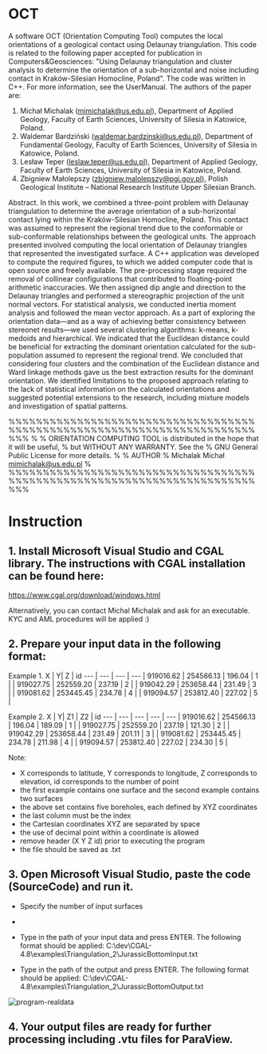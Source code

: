 # OCT
A software OCT (Orientation Computing Tool) computes the local orientations of a geological contact using Delaunay triangulation. This code is related to the following paper accepted for publication in Computers&Geosciences:
"Using Delaunay triangulation and cluster analysis to determine the orientation of a sub-horizontal and noise including contact in Kraków-Silesian Homocline, Poland". The code was written in C++. For more information, see the UserManual.
The authors of the paper are: 
1. Michał Michalak (mimichalak@us.edu.pl), Department of Applied Geology, Faculty of Earth Sciences, University of Silesia in Katowice, Poland.
2. Waldemar Bardziński (waldemar.bardzinski@us.edu.pl), Department of Fundamental Geology, Faculty of Earth Sciences, University of Silesia in Katowice, Poland.
3. Lesław Teper (leslaw.teper@us.edu.pl), Department of Applied Geology, Faculty of Earth Sciences, University of Silesia in Katowice, Poland.
4. Zbigniew Małolepszy (zbigniew.malolepszy@pgi.gov.pl), Polish Geological Institute – National Research Institute Upper Silesian Branch.

Abstract. 
In this work, we combined a three-point problem with Delaunay triangulation to determine the average orientation of a sub-horizontal contact lying within the Kraków-Silesian Homocline, Poland. This contact was assumed to represent the regional trend due to the conformable or sub-conformable relationships between the geological units. The approach presented involved computing the local orientation of Delaunay triangles that represented the investigated surface. A C++ application was developed to compute the required figures, to which we added computer code that is open source and freely available. The pre-processing stage required the removal of collinear configurations that contributed to floating-point arithmetic inaccuracies. We then assigned dip angle and direction to the Delaunay triangles and performed a stereographic projection of the unit normal vectors. For statistical analysis, we conducted inertia moment analysis and followed the mean vector approach. As a part of exploring the orientation data—and as a way of achieving better consistency between stereonet results—we used several clustering algorithms: k-means, k-medoids and hierarchical. We indicated that the Euclidean distance could be beneficial for extracting the dominant orientation calculated for the sub-population assumed to represent the regional trend. We concluded that considering four clusters and the combination of the Euclidean distance and Ward linkage methods gave us the best extraction results for the dominant orientation. We identified limitations to the proposed approach relating to the lack of statistical information on the calculated orientations and suggested potential extensions to the research, including mixture models and investigation of spatial patterns.




%%%%%%%%%%%%%%%%%%%%%%%%%%%%%%%%%%%%%%%%%%%%%%%%%%%%%%%%%%%%%%%%%%%%%%%%%%%
%
%   ORIENTATION COMPUTING TOOL is distributed in the hope that it will be useful,
%   but WITHOUT ANY WARRANTY.  See the
%   GNU General Public License for more details.
%
% AUTHOR
%   Michalak Michał  mimichalak@us.edu.pl
%
%%%%%%%%%%%%%%%%%%%%%%%%%%%%%%%%%%%%%%%%%%%%%%%%%%%%%%%%%%%%%%%%%%%%%%%%%%%


# Instruction

## 1. Install Microsoft Visual Studio and CGAL library. The instructions with CGAL installation can be found here:

https://www.cgal.org/download/windows.html

Alternatively, you can contact Michal Michalak and ask for an executable. KYC and AML procedures will be applied :)

## 2. Prepare your input data in the following format:

Example 1.
X | Y| Z | id
--- | --- | --- | ---
| 919016.62 | 254566.13 | 196.04 | 1 |
| 919027.75 | 252559.20 | 237.19 | 2 |
| 919042.29 | 253658.44 | 231.49 | 3 |
| 919081.62 | 253445.45 | 234.78 | 4 |
| 919094.57 | 253812.40 | 227.02 | 5 |

Example 2.
X | Y| Z1 | Z2 | id
--- | --- | --- | --- | ---
| 919016.62 | 254566.13 | 196.04 | 189.09 | 1 |
| 919027.75 | 252559.20 | 237.19 | 121.30 | 2 |
| 919042.29 | 253658.44 | 231.49 | 201.11 | 3 |
| 919081.62 | 253445.45 | 234.78 | 211.98 | 4 |
| 919094.57 | 253812.40 | 227.02 | 234.30 | 5 |



Note:

- X corresponds to latitude, Y corresponds to longitude, Z corresponds to elevation, id corresponds to the number of point
- the first example contains one surface and the second example contains two surfaces
- the above set contains five boreholes, each defined by XYZ coordinates
- the last column must be the index
- the Cartesian coordinates XYZ are separated by space
- the use of decimal point within a coordinate is allowed
- remove header (X Y Z id) prior to executing the program
- the file should be saved as .txt


## 3. Open Microsoft Visual Studio, paste the code (SourceCode) and run it.

- Specify the number of input surfaces
- 
- Type in the path of your input data and press ENTER. The following format should be applied:
C:\dev\CGAL-4.8\examples\Triangulation_2\JurassicBottomInput.txt

- Type in the path of the output and press ENTER. The following format should be applied:
C:\dev\CGAL-4.8\examples\Triangulation_2\JurassicBottomOutput.txt

![program-realdata](https://github.com/user-attachments/assets/ba16ce87-9e98-4991-a376-75c0373c0ae8)

## 4. Your output files are ready for further processing including .vtu files for ParaView.


